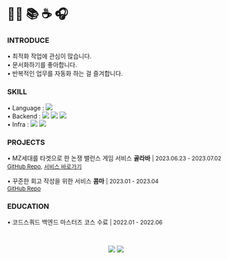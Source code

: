 # 👨‍💻 📚 ☕️ 🎧

<h3 align="left"> INTRODUCE </h3>
<p align="left">
&#8226; 최적화 작업에 관심이 많습니다. <br>
&#8226; 문서화하기를 좋아합니다. <br>
&#8226; 반복적인 업무를 자동화 하는 걸 즐겨합니다. <br>
</p>

<h3 align="left"> SKILL </h3>

&#8226; Language : <img src="https://img.shields.io/badge/Java-black?style=flat&logo=Oracle&logoColor=#9F1D20"/><br/>
&#8226; Backend : <img src="https://img.shields.io/badge/Spring-black?style=flat&logo=Spring&logoColor=#6DB33F"/>
<img src="https://img.shields.io/badge/Spring Boot-black?style=flat&logo=SpringBoot&logoColor=#6DB33F"/>
<img src="https://img.shields.io/badge/MySQL-black?style=flat&logo=MySQL&logoColor=#4479A1"/>
<br>
&#8226; Infra : <img src="https://img.shields.io/badge/aws-black?style=flat&logo=Amazon AWS&logoColor=#232F3E"/>
<img src="https://img.shields.io/badge/GitHub Actions-black?style=flat&logo=GitHub Actions&logoColor=#2088FF"/><br/>

<h3 align="left"> PROJECTS </h3>
<p align="left">  
&#8226; MZ세대를 타겟으로 한 논쟁 밸런스 게임 서비스 <b>골라바</b>
<span style="font-size: 13px;"> | 2023.06.23 - 2023.07.02</span><br/>
<span style="font-size: 13px;">
<a href="https://github.com/beside-kkeuroolryo/golraba">GitHub Repo</a>, 
<a href="https://golraba.netlify.app/">서비스 바로가기</a></span>
</p>

<p align="left">
&#8226; 꾸준한 회고 작성을 위한 서비스 <b>콤마</b>
<span style="font-size: 13px;"> | 2023.01 - 2023.04</span><br/>
<span style="font-size: 13px;">
<a href="https://github.com/donggi-lee-bit/comma">GitHub Repo</a></span>
</p>

<h3 align="left"> EDUCATION </h3>
<p align="left">
&#8226; 코드스쿼드 백엔드 마스터즈 코스 수료
<span style="font-size: 13px;"> | 2022.01 - 2022.06 </span>
</p>
<br/>

<p align="center">
<a href="https://donggi.tistory.com/">
<img src="https://img.shields.io/badge/Tistory-black?style=flat&logo=Tistory&logoColor=#000000"/></a>
<a href="mailto:devdonggilee@gmail.com">
<img src="https://img.shields.io/badge/Gmail-black?style=flat&logo=Gmail&logoColor=#EA4335&link=mailto:devdonggilee@gmail.com)"/></a>
</p>
